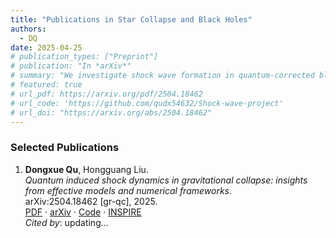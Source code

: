 ```yaml
---
title: "Publications in Star Collapse and Black Holes"
authors:
  - DQ
date: 2025-04-25
# publication_types: ["Preprint"]
# publication: "In *arXiv*"
# summary: "We investigate shock wave formation in quantum-corrected black hole models..."
# featured: true
# url_pdf: https://arxiv.org/pdf/2504.18462
# url_code: 'https://github.com/qudx54632/Shock-wave-project'
# url_doi: "https://arxiv.org/abs/2504.18462"
---
```


### Selected Publications

1. **Dongxue Qu**, Hongguang Liu.  
   *Quantum induced shock dynamics in gravitational collapse: insights from effective models and numerical frameworks*.  
   arXiv:2504.18462 [gr-qc], 2025.  
   [PDF](https://arxiv.org/pdf/2504.18462) · [arXiv](https://arxiv.org/abs/2504.18462) · [Code](https://github.com/qudx54632/Shock-wave-project) · [INSPIRE](https://inspirehep.net/literature/2756071)  
   _Cited by_: <span id="citecount">updating…</span>

<script>
fetch("https://inspirehep.net/api/literature/2756071")
  .then(res => res.json())
  .then(data => {
    const count = data.metadata?.citation_count ?? "0";
    document.getElementById("citecount").innerText = count;
  });
</script>